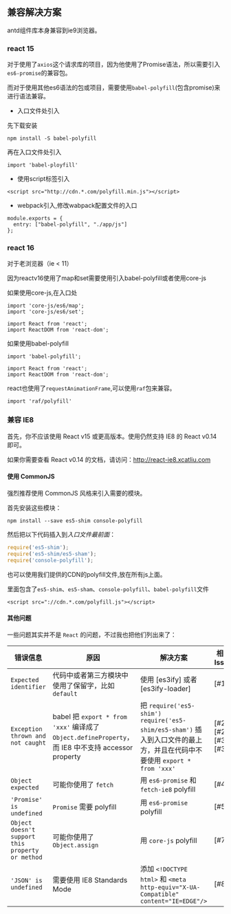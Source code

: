 ## 兼容解决方案

antd组件库本身兼容到ie9浏览器。

### react 15

对于使用了`axios`这个请求库的项目，因为他使用了Promise语法，所以需要引入`es6-promise`的兼容包。

而对于使用其他es6语法的包或项目，需要使用`babel-polyfill`(包含promise)来进行语法兼容。

- 入口文件处引入

先下载安装

```
npm install -S babel-polyfill
```
再在入口文件处引入
```
import 'babel-ployfill'
```
- 使用script标签引入

```
<script src="http://cdn.*.com/polyfill.min.js"></script>

```


- webpack引入,修改wabpack配置文件的入口

```
module.exports = {
  entry: ["babel-polyfill", "./app/js"]
};
```


### react 16

对于老浏览器（ie < 11）

因为reactv16使用了map和set需要使用引入babel-polyfill或者使用core-js

如果使用core-js,在入口处

```
import 'core-js/es6/map';
import 'core-js/es6/set';

import React from 'react';
import ReactDOM from 'react-dom';
```

如果使用babel-polyfill

```
import 'babel-polyfill';

import React from 'react';
import ReactDOM from 'react-dom';
```

react也使用了`requestAnimationFrame`,可以使用`raf`包来兼容。

```
import 'raf/polyfill'
```


### 兼容 IE8

首先，你不应该使用 React v15 或更高版本。使用仍然支持 IE8 的 React v0.14 即可。

如果你需要查看 React v0.14 的文档，请访问：http://react-ie8.xcatliu.com

#### 使用 CommonJS

强烈推荐使用 CommonJS 风格来引入需要的模块。

首先安装这些模块：

```shell
npm install --save es5-shim console-polyfill
```

然后把以下代码插入到*入口文件最前面*：

```js
require('es5-shim');
require('es5-shim/es5-sham');
require('console-polyfill');
```

也可以使用我们提供的CDN的polyfill文件,放在所有js上面。

里面包含了`es5-shim`、`es5-sham`、`console-polyfill`、`babel-polyfill`文件

```
<script src="://cdn.*.com/polyfill.js"></script>
```

#### 其他问题

一些问题其实并不是 `React` 的问题，不过我也把他们列出来了：

错误信息 | 原因 | 解决方案 | 相关 Issue | 示例
-------- | ---- | -------- | ---------- | ----
`Expected identifier` | 代码中或者第三方模块中使用了保留字，比如 `default` | 使用 [es3ify] 或者 [es3ify-loader] | [#1] | [Fetch IE8]
`Exception thrown and not caught` | babel 把 `export * from 'xxx'` 编译成了 `Object.defineProperty`，而 IE8 中不支持 accessor property | 把 `require('es5-shim')` `require('es5-shim/es5-sham')` 插入到入口文件的最上方，并且在代码中不要使用 `export * from 'xxx'` | [#2][#2] [#32][#32] | [Hello World]
`Object expected` | 可能你使用了 `fetch` | 用 `es6-promise` 和 `fetch-ie8` polyfill | [#4] | [Fetch IE8]
`'Promise' is undefined` | `Promise` 需要 polyfill | 用 `es6-promise` polyfill | [#5] | [Fetch IE8]
`Object doesn't support this property or method` | 可能你使用了 `Object.assign` | 用 `core-js` polyfill | [#7] | [Object Assign]
`'JSON' is undefined` | 需要使用 IE8 Standards Mode | 添加 `<!DOCTYPE html>` 和 `<meta http-equiv="X-UA-Compatible" content="IE=EDGE"/>` | [#8] | [Hello World]
